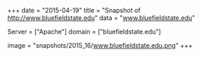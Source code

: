 
+++
date = "2015-04-19"
title = "Snapshot of http://www.bluefieldstate.edu"
data = "www.bluefieldstate.edu"

Server = ["Apache"]
domain = ["bluefieldstate.edu"]

  image = "snapshots/2015_16/www.bluefieldstate.edu.png"
+++
#
